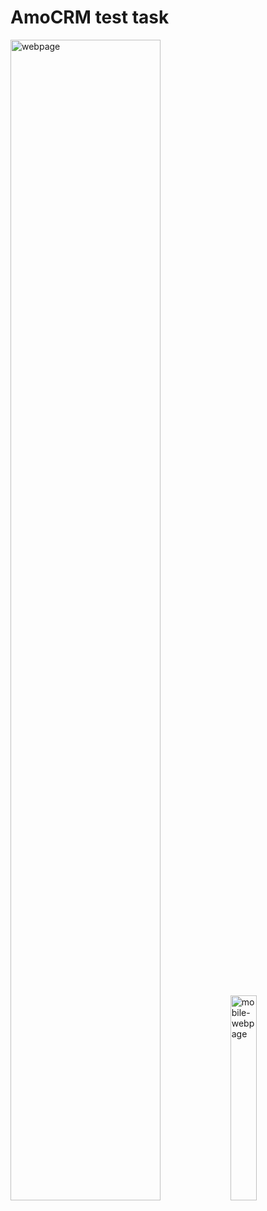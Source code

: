 <h1>AmoCRM test task</h1>

<div style='dispay:flex; gap:10px align-items:flex-start'>
<img src='https://i.ibb.co/5F1F3PD/amoCRM.jpg' alt='webpage' style='width:69%; padding:0; margin:0'>
<img src='https://i.ibb.co/zx0YtHN/amo-CRM-mobile.jpg' alt='mobile-webpage'  style='width:29%'>
</div>

